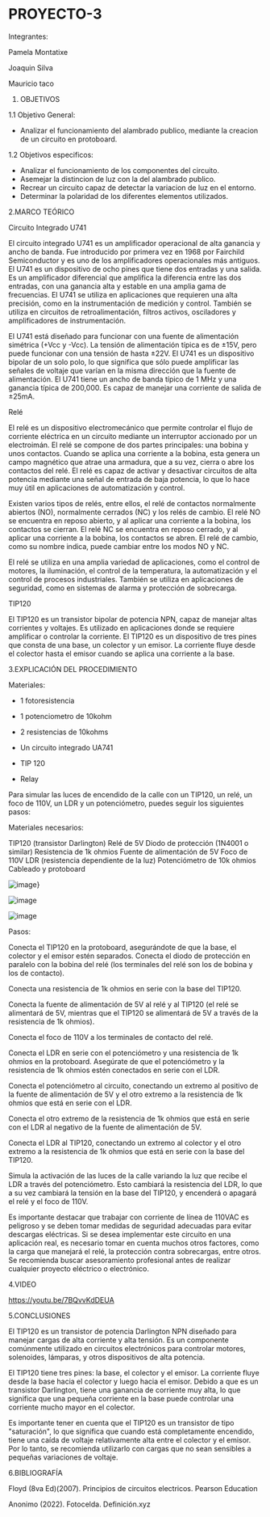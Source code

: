 # PROYECTO-3


Integrantes:

Pamela Montatixe

Joaquin Silva

Mauricio taco

1. OBJETIVOS

1.1 Objetivo General:

- Analizar el funcionamiento del alambrado publico, mediante la creacion de un circuito en protoboard.

1.2 Objetivos especificos:

- Analizar el funcionamiento de los componentes del circuito.
- Asemejar la distincion de luz con la del alambrado publico.
- Recrear un circuito capaz de detectar la variacion de luz en el entorno.
- Determinar la polaridad de los diferentes elementos utilizados.

2.MARCO TEÓRICO

Circuito Integrado U741

El circuito integrado U741 es un amplificador operacional de alta ganancia y ancho de banda. Fue introducido por primera vez en 1968 por Fairchild Semiconductor y es uno de los amplificadores operacionales más antiguos. El U741 es un dispositivo de ocho pines que tiene dos entradas y una salida. Es un amplificador diferencial que amplifica la diferencia entre las dos entradas, con una ganancia alta y estable en una amplia gama de frecuencias. El U741 se utiliza en aplicaciones que requieren una alta precisión, como en la instrumentación de medición y control. También se utiliza en circuitos de retroalimentación, filtros activos, osciladores y amplificadores de instrumentación.

El U741 está diseñado para funcionar con una fuente de alimentación simétrica (+Vcc y -Vcc). La tensión de alimentación típica es de ±15V, pero puede funcionar con una tensión de hasta ±22V. El U741 es un dispositivo bipolar de un solo polo, lo que significa que sólo puede amplificar las señales de voltaje que varían en la misma dirección que la fuente de alimentación. El U741 tiene un ancho de banda típico de 1 MHz y una ganancia típica de 200,000. Es capaz de manejar una corriente de salida de ±25mA.

Relé

El relé es un dispositivo electromecánico que permite controlar el flujo de corriente eléctrica en un circuito mediante un interruptor accionado por un electroimán. El relé se compone de dos partes principales: una bobina y unos contactos. Cuando se aplica una corriente a la bobina, esta genera un campo magnético que atrae una armadura, que a su vez, cierra o abre los contactos del relé. El relé es capaz de activar y desactivar circuitos de alta potencia mediante una señal de entrada de baja potencia, lo que lo hace muy útil en aplicaciones de automatización y control.

Existen varios tipos de relés, entre ellos, el relé de contactos normalmente abiertos (NO), normalmente cerrados (NC) y los relés de cambio. El relé NO se encuentra en reposo abierto, y al aplicar una corriente a la bobina, los contactos se cierran. El relé NC se encuentra en reposo cerrado, y al aplicar una corriente a la bobina, los contactos se abren. El relé de cambio, como su nombre indica, puede cambiar entre los modos NO y NC.

El relé se utiliza en una amplia variedad de aplicaciones, como el control de motores, la iluminación, el control de la temperatura, la automatización y el control de procesos industriales. También se utiliza en aplicaciones de seguridad, como en sistemas de alarma y protección de sobrecarga.

TIP120

El TIP120 es un transistor bipolar de potencia NPN, capaz de manejar altas corrientes y voltajes. Es utilizado en aplicaciones donde se requiere amplificar o controlar la corriente. El TIP120 es un dispositivo de tres pines que consta de una base, un colector y un emisor. La corriente fluye desde el colector hasta el emisor cuando se aplica una corriente a la base.

3.EXPLICACIÓN DEL PROCEDIMIENTO

Materiales:

- 1 fotoresistencia

- 1 potenciometro de 10kohm

- 2 resistencias de 10kohms

- Un circuito integrado UA741

- TIP 120

- Relay

Para simular las luces de encendido de la calle con un TIP120, un relé, un foco de 110V, un LDR y un potenciómetro, puedes seguir los siguientes pasos:

Materiales necesarios:

TIP120 (transistor Darlington)
Relé de 5V
Diodo de protección (1N4001 o similar)
Resistencia de 1k ohmios
Fuente de alimentación de 5V
Foco de 110V
LDR (resistencia dependiente de la luz)
Potenciómetro de 10k ohmios
Cableado y protoboard

![image](https://user-images.githubusercontent.com/117045943/222012108-05319884-09a1-4626-a503-5ffaf78de61c.png)}

![image](https://user-images.githubusercontent.com/117045943/222012350-966a01b4-62b2-4ff1-a797-7157a2bdb0e8.png)

![image](https://user-images.githubusercontent.com/117045943/222012364-9f413880-973b-4975-961f-649e529b09d7.png)

Pasos:

Conecta el TIP120 en la protoboard, asegurándote de que la base, el colector y el emisor estén separados. Conecta el diodo de protección en paralelo con la bobina del relé (los terminales del relé son los de bobina y los de contacto).

Conecta una resistencia de 1k ohmios en serie con la base del TIP120.

Conecta la fuente de alimentación de 5V al relé y al TIP120 (el relé se alimentará de 5V, mientras que el TIP120 se alimentará de 5V a través de la resistencia de 1k ohmios).

Conecta el foco de 110V a los terminales de contacto del relé.

Conecta el LDR en serie con el potenciómetro y una resistencia de 1k ohmios en la protoboard. Asegúrate de que el potenciómetro y la resistencia de 1k ohmios estén conectados en serie con el LDR.

Conecta el potenciómetro al circuito, conectando un extremo al positivo de la fuente de alimentación de 5V y el otro extremo a la resistencia de 1k ohmios que está en serie con el LDR.

Conecta el otro extremo de la resistencia de 1k ohmios que está en serie con el LDR al negativo de la fuente de alimentación de 5V.

Conecta el LDR al TIP120, conectando un extremo al colector y el otro extremo a la resistencia de 1k ohmios que está en serie con la base del TIP120.

Simula la activación de las luces de la calle variando la luz que recibe el LDR a través del potenciómetro. Esto cambiará la resistencia del LDR, lo que a su vez cambiará la tensión en la base del TIP120, y encenderá o apagará el relé y el foco de 110V.

Es importante destacar que trabajar con corriente de línea de 110VAC es peligroso y se deben tomar medidas de seguridad adecuadas para evitar descargas eléctricas. Si se desea implementar este circuito en una aplicación real, es necesario tomar en cuenta muchos otros factores, como la carga que manejará el relé, la protección contra sobrecargas, entre otros. Se recomienda buscar asesoramiento profesional antes de realizar cualquier proyecto eléctrico o electrónico.

4.VIDEO

https://youtu.be/7BQvvKdDEUA

5.CONCLUSIONES

El TIP120 es un transistor de potencia Darlington NPN diseñado para manejar cargas de alta corriente y alta tensión. Es un componente comúnmente utilizado en circuitos electrónicos para controlar motores, solenoides, lámparas, y otros dispositivos de alta potencia.

El TIP120 tiene tres pines: la base, el colector y el emisor. La corriente fluye desde la base hacia el colector y luego hacia el emisor. Debido a que es un transistor Darlington, tiene una ganancia de corriente muy alta, lo que significa que una pequeña corriente en la base puede controlar una corriente mucho mayor en el colector.

Es importante tener en cuenta que el TIP120 es un transistor de tipo "saturación", lo que significa que cuando está completamente encendido, tiene una caída de voltaje relativamente alta entre el colector y el emisor. Por lo tanto, se recomienda utilizarlo con cargas que no sean sensibles a pequeñas variaciones de voltaje.

6.BIBLIOGRAFÍA

Floyd (8va Ed)(2007). Principios de circuitos electricos. Pearson Education

Anonimo (2022). Fotocelda. Definición.xyz
